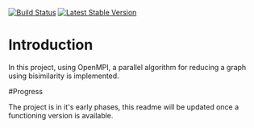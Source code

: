 [![Build Status](https://travis-ci.org/nasa/europa.svg?branch=master)](https://travis-ci.org/nasa/europa)
[![Latest Stable Version](https://poser.pugx.org/phpunit/phpunit/version)](https://packagist.org/packages/phpunit/phpunit)

# Introduction

In this project, using OpenMPI, a parallel algorithm for reducing a graph using bisimilarity is implemented.

#Progress

The project is in it's early phases, this readme will be updated once a functioning version is available.
